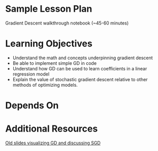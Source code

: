 # Sample Lesson Plan

Gradient Descent walkthrough notebook (~45-60 minutes)

# Learning Objectives

- Understand the math and concepts underpinning gradient descent
- Be able to implement simple GD in code
- Understand how GD can be used to learn coefficients in a linear regression model
- Explain the value of stochastic gradient descent relative to other methods of optimizing models.

# Depends On

# Additional Resources

[Old slides visualizing GD and discussing SGD](https://github.com/thisismetis/dscurriculum_gamma/tree/master/curriculum/project-02/stochastic-gradient-descent/additional_resources)